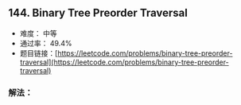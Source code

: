 ## 144. Binary Tree Preorder Traversal


- 难度： 中等
- 通过率： 49.4%
- 题目链接：[https://leetcode.com/problems/binary-tree-preorder-traversal](https://leetcode.com/problems/binary-tree-preorder-traversal)



### 解法：